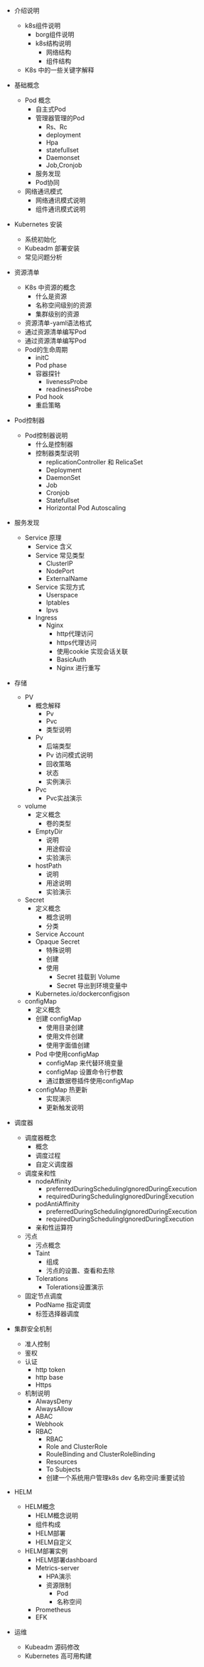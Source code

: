 
* 介绍说明
  * k8s组件说明
    * borg组件说明
    * k8s结构说明
      * 网络结构
      * 组件结构
  * K8s 中的一些关键字解释

* 基础概念
  * Pod 概念
    * 自主式Pod
    * 管理器管理的Pod
      * Rs、Rc
      * deployment
      * Hpa
      * statefullset
      * Daemonset
      * Job,Cronjob
    * 服务发现
    * Pod协同
  * 网络通讯模式
    * 网络通讯模式说明
    * 组件通讯模式说明
* Kubernetes 安装
  * 系统初始化
  * Kubeadm 部署安装
  * 常见问题分析
* 资源清单
  * K8s 中资源的概念
    * 什么是资源
    * 名称空间级别的资源
    * 集群级别的资源
  * 资源清单-yaml语法格式
  * 通过资源清单编写Pod
  * 通过资源清单编写Pod
  * Pod的生命周期
    * initC
    * Pod phase
    * 容器探针
      * livenessProbe
      * readinessProbe
    * Pod hook
    * 重启策略

* Pod控制器
  * Pod控制器说明
    * 什么是控制器
    * 控制器类型说明
      * replicationController 和 RelicaSet
      * Deployment
      * DaemonSet
      * Job 
      * Cronjob 
      * Statefullset 
      * Horizontal Pod Autoscaling
* 服务发现
  * Service 原理
    * Service 含义
    * Service 常见类型
      * ClusterIP
      * NodePort
      * ExternalName
    * Service 实现方式
      * Userspace 
      * Iptables 
      * Ipvs 
    * Ingress 
      * Nginx 
        * http代理访问
        * https代理访问
        * 使用cookie 实现会话关联
        * BasicAuth
        * Nginx 进行重写

* 存储
  * PV
    * 概念解释
      * Pv
      * Pvc
      * 类型说明
    * Pv
      * 后端类型
      * Pv 访问模式说明
      * 回收策略
      * 状态
      * 实例演示
    * Pvc
      * Pvc实战演示
  * volume
    * 定义概念
      * 卷的类型
    * EmptyDir
      * 说明
      * 用途假设
      * 实验演示
    * hostPath
      * 说明
      * 用途说明
      * 实验演示
  * Secret 
    * 定义概念
      * 概念说明
      * 分类
    * Service Account
    * Opaque Secret
      * 特殊说明
      * 创建
      * 使用
        * Secret 挂载到 Volume
        * Secret 导出到环境变量中
    * Kubernetes.io/dockerconfigjson
  * configMap
    * 定义概念
    * 创建 configMap
      * 使用目录创建
      * 使用文件创建
      * 使用字面值创建
    * Pod 中使用configMap
      * configMap 来代替环境变量
      * configMap 设置命令行参数
      * 通过数据卷插件使用configMap
    * configMap 热更新
      * 实现演示
      * 更新触发说明
* 调度器
  * 调度器概念
    * 概念
    * 调度过程
    * 自定义调度器
  * 调度亲和性
    * nodeAffinity
      * preferredDuringSchedulinglgnoredDuringExecution
      * requiredDuringSchedulinglgnoredDuringExecution
    * podAntiAffinity
      * preferredDuringSchedulinglgnoredDuringExecution
      * requiredDuringSchedulinglgnoredDuringExecution
    * 亲和性运算符
  * 污点
    * 污点概念
    * Taint 
      * 组成
      * 污点的设置、查看和去除
    * Tolerations 
      * Tolerations设置演示
  * 固定节点调度
    * PodName 指定调度
    * 标签选择器调度
* 集群安全机制
  * 准人控制
  * 鉴权
  * 认证
    * http token
    * http base
    * Https
  * 机制说明
    * AlwaysDeny
    * AlwaysAllow
    * ABAC
    * Webhook
    * RBAC
      * RBAC
      * Role and ClusterRole
      * RouleBinding and ClusterRoleBinding
      * Resources
      * To Subjects
      * 创建一个系统用户管理k8s dev 名称空间:重要试验
* HELM
  * HELM概念
    * HELM概念说明
    * 组件构成
    * HELM部署
    * HELM自定义
  * HELM部署实例
    * HELM部署dashboard
    * Metrics-server
      * HPA演示
      * 资源限制
        * Pod
        * 名称空间
    * Prometheus 
    * EFK
* 运维
  * Kubeadm 源码修改
  * Kubernetes 高可用构建

